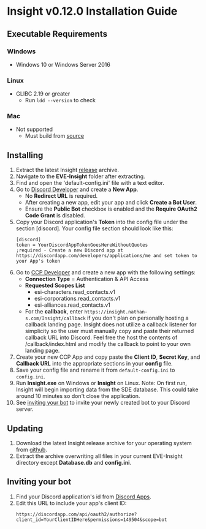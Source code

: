 # Insight v0.12.0 Installation Guide

## Executable Requirements

### Windows
* Windows 10 or Windows Server 2016
### Linux
* GLIBC 2.19 or greater
    * Run ```ldd --version``` to check
### Mac
* Not supported
    * Must build from [source](https://github.com/Nathan-LS/Insight/wiki/Installation)

## Installing
1. Extract the latest Insight [release](https://github.com/Nathan-LS/Insight/releases) archive.
2. Navigate to the **EVE-Insight** folder after extracting.
3. Find and open the 'default-config.ini' file with a text editor.
4. Go to [Discord Developer](https://discordapp.com/developers/applications/me) and create a **New App**.
    * No **Redirect URL** is required.
    * After creating a new app, edit your app and click **Create a Bot User**.
    * Ensure the **Public Bot** checkbox is enabled and the **Require OAuth2 Code Grant** is disabled.
5. Copy your Discord application's **Token** into the config file under the section [discord]. Your config file section should look
like this:
    ```
    [discord]
    token = YourDiscordAppTokenGoesHereWithoutQuotes
    ;required - Create a new Discord app at https://discordapp.com/developers/applications/me and set token to your App's token
    ```
6. Go to [CCP Developer](https://developers.eveonline.com/applications/create) and create a new app with the following settings:
    * **Connection Type** = Authentication & API Access
    * **Requested Scopes List**
        * esi-characters.read_contacts.v1
        * esi-corporations.read_contacts.v1
        * esi-alliances.read_contacts.v1
    * For the **callback**, enter ```https://insight.nathan-s.com/Insight/callback``` if you don't plan on personally hosting a callback landing page.
    Insight does not utilize a callback listener for simplicity so the user must manually copy and paste their returned callback URL into Discord.
    Feel free the host the contents of /callback/index.html and modify the callback to point to your own landing page.
7. Create your new CCP App and copy paste the **Client ID**, **Secret Key**, and **Callback URL** into the appropriate sections in your **config** file.
8. Save your config file and rename it from ```default-config.ini``` to ```config.ini```.
9. Run **Insight.exe** on Windows or **Insight** on Linux.
Note: On first run, Insight will begin importing data from the SDE database. This could take around 10 minutes so don't close the application.
10. See [inviting your bot](#inviting-your-bot) to invite your newly created bot to your Discord server.

## Updating
1. Download the latest Insight release archive for your operating system from [github](https://github.com/Nathan-LS/Insight/releases).
1. Extract the archive overwriting all files in your current EVE-Insight directory except **Database.db** and **config.ini**.


## Inviting your bot
1. Find your Discord application's id from [Discord Apps](https://discordapp.com/developers/applications/me).
2. Edit this URL to include your app's client ID:
    ```
    https://discordapp.com/api/oauth2/authorize?client_id=YourClientIDHere&permissions=149504&scope=bot
    ```